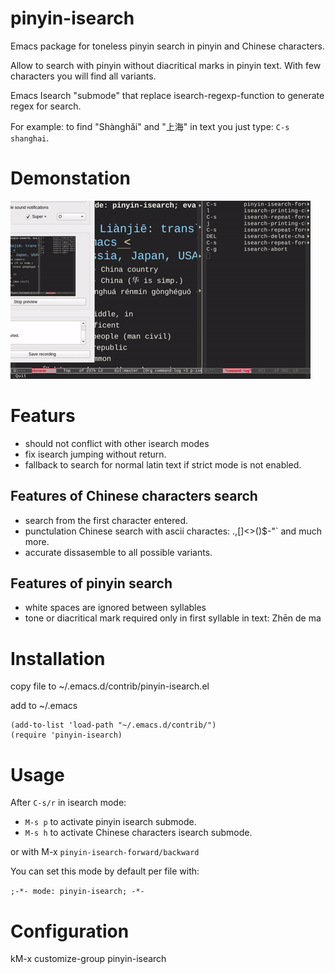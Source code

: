# pinyin-isearch
Emacs package for toneless pinyin search in pinyin and Chinese characters.

Allow to search with pinyin without diacritical marks in pinyin text. With few characters you will find all variants.

Emacs Isearch "submode" that replace isearch-regexp-function to generate regex for search.

For example: to find "Shànghǎi" and "上海" in text you just type: ``` C-s shanghai ```.

# Demonstation
![Demo](https://github.com/Anoncheg1/public-share/blob/main/pinyin-isearch.gif)

# Featurs
- should not conflict with other isearch modes
- fix isearch jumping without return.
- fallback to search for normal latin text if strict mode is not enabled.

## Features of Chinese characters search
- search from the first character entered.
- punctulation Chinese search with ascii charactes: .,[]<>()$-"` and much more.
- accurate dissasemble to all possible variants.

## Features of pinyin search
- white spaces are ignored between syllables
- tone or diacritical mark required only in first syllable in text: Zhēn de ma

# Installation
copy file to ~/.emacs.d/contrib/pinyin-isearch.el

add to ~/.emacs

```elisp
(add-to-list 'load-path "~/.emacs.d/contrib/")
(require 'pinyin-isearch)
```

# Usage
After ```C-s/r``` in isearch mode:
- ```M-s p``` to activate pinyin isearch submode.
- ```M-s h``` to activate Chinese characters isearch submode.

or with M-x ```pinyin-isearch-forward/backward```

You can set this mode by default per file with:

```;-*- mode: pinyin-isearch; -*-```

# Configuration
kM-x customize-group pinyin-isearch
